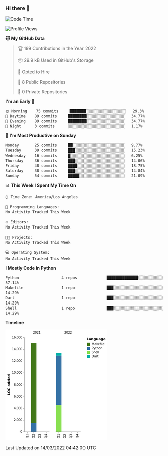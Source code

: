 ### Hi there 👋

<!--
**NADEE-MJ/NADEE-MJ** is a ✨ _special_ ✨ repository because its `README.md` (this file) appears on your GitHub profile.

Here are some ideas to get you started:

- 🔭 I’m currently working on ...
- 🌱 I’m currently learning ...
- 👯 I’m looking to collaborate on ...
- 🤔 I’m looking for help with ...
- 💬 Ask me about ...
- 📫 How to reach me: ...
- 😄 Pronouns: ...
- ⚡ Fun fact: ...
-->

<!--START_SECTION:waka-->
![Code Time](http://img.shields.io/badge/Code%20Time-0%20secs-blue)

![Profile Views](http://img.shields.io/badge/Profile%20Views-0-blue)

**🐱 My GitHub Data** 

> 🏆 199 Contributions in the Year 2022
 > 
> 📦 29.9 kB Used in GitHub's Storage 
 > 
> 💼 Opted to Hire
 > 
> 📜 8 Public Repositories 
 > 
> 🔑 0 Private Repositories  
 > 
**I'm an Early 🐤** 

```text
🌞 Morning    75 commits     ███████░░░░░░░░░░░░░░░░░░   29.3% 
🌆 Daytime    89 commits     ████████░░░░░░░░░░░░░░░░░   34.77% 
🌃 Evening    89 commits     ████████░░░░░░░░░░░░░░░░░   34.77% 
🌙 Night      3 commits      ░░░░░░░░░░░░░░░░░░░░░░░░░   1.17%

```
📅 **I'm Most Productive on Sunday** 

```text
Monday       25 commits     ██░░░░░░░░░░░░░░░░░░░░░░░   9.77% 
Tuesday      39 commits     ███░░░░░░░░░░░░░░░░░░░░░░   15.23% 
Wednesday    16 commits     █░░░░░░░░░░░░░░░░░░░░░░░░   6.25% 
Thursday     36 commits     ███░░░░░░░░░░░░░░░░░░░░░░   14.06% 
Friday       48 commits     ████░░░░░░░░░░░░░░░░░░░░░   18.75% 
Saturday     38 commits     ███░░░░░░░░░░░░░░░░░░░░░░   14.84% 
Sunday       54 commits     █████░░░░░░░░░░░░░░░░░░░░   21.09%

```


📊 **This Week I Spent My Time On** 

```text
⌚︎ Time Zone: America/Los_Angeles

💬 Programming Languages: 
No Activity Tracked This Week

🔥 Editors: 
No Activity Tracked This Week

🐱‍💻 Projects: 
No Activity Tracked This Week

💻 Operating System: 
No Activity Tracked This Week

```

**I Mostly Code in Python** 

```text
Python                   4 repos             ██████████████░░░░░░░░░░░   57.14% 
Makefile                 1 repo              ███░░░░░░░░░░░░░░░░░░░░░░   14.29% 
Dart                     1 repo              ███░░░░░░░░░░░░░░░░░░░░░░   14.29% 
Shell                    1 repo              ███░░░░░░░░░░░░░░░░░░░░░░   14.29%

```


**Timeline**

![Chart not found](https://raw.githubusercontent.com/NADEE-MJ/NADEE-MJ/main/charts/bar_graph.png) 


 Last Updated on 14/03/2022 04:42:00 UTC
<!--END_SECTION:waka-->
